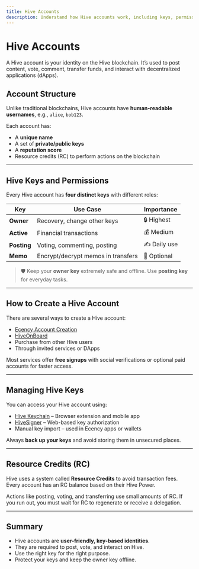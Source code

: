 ```yaml
---
title: Hive Accounts
description: Understand how Hive accounts work, including keys, permissions, and account management.
---
```


# Hive Accounts

A Hive account is your identity on the Hive blockchain. It’s used to post content, vote, comment, transfer funds, and interact with decentralized applications (dApps).

## Account Structure

Unlike traditional blockchains, Hive accounts have **human-readable usernames**, e.g., `alice`, `bob123`.

Each account has:

- A **unique name**
- A set of **private/public keys**
- A **reputation score**
- Resource credits (RC) to perform actions on the blockchain

---

## Hive Keys and Permissions

Every Hive account has **four distinct keys** with different roles:

| Key       | Use Case                         | Importance |
|-----------|----------------------------------|------------|
| **Owner** | Recovery, change other keys      | 🔒 Highest |
| **Active**| Financial transactions           | 💰 Medium  |
| **Posting**| Voting, commenting, posting     | ✍️ Daily use |
| **Memo**  | Encrypt/decrypt memos in transfers | 🔐 Optional |

> 🛡️ Keep your **owner key** extremely safe and offline. Use **posting key** for everyday tasks.

---

## How to Create a Hive Account

There are several ways to create a Hive account:

- [Ecency Account Creation](https://ecency.com/signup)
- [HiveOnBoard](https://hiveonboard.com/)
- Purchase from other Hive users
- Through invited services or DApps

Most services offer **free signups** with social verifications or optional paid accounts for faster access.

---

## Managing Hive Keys

You can access your Hive account using:

- [Hive Keychain](https://hive-keychain.com) – Browser extension and mobile app
- [HiveSigner](https://hivesigner.com) – Web-based key authorization
- Manual key import – used in Ecency apps or wallets

Always **back up your keys** and avoid storing them in unsecured places.

---

## Resource Credits (RC)

Hive uses a system called **Resource Credits** to avoid transaction fees. Every account has an RC balance based on their Hive Power.

Actions like posting, voting, and transferring use small amounts of RC. If you run out, you must wait for RC to regenerate or receive a delegation.

---

## Summary

- Hive accounts are **user-friendly, key-based identities**.
- They are required to post, vote, and interact on Hive.
- Use the right key for the right purpose.
- Protect your keys and keep the owner key offline.
